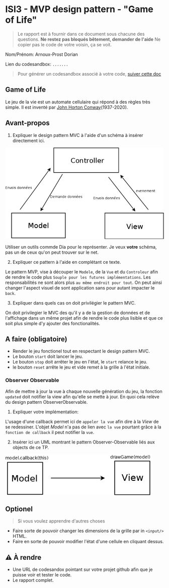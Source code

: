 # ISI3 - MVP design pattern - "Game of Life"

> Le rapport est à fournir dans ce document sous chacune des questions. 
> **Ne restez pas bloqués bêtement, demander de l'aide**
> Ne copier pas le code de votre voisin, ça se voit.

Nom/Prénom: Arnoux-Prost Dorian

Lien du codesandbox: `.......`

> Pour générer un codesandbox associé à votre code, [suiver cette doc](https://codesandbox.io/docs/importing#import-from-github)

## Game of Life

Le jeu de la vie est un automate cellulaire qui répond à des règles très simple.
Il est inventé par [John Horton Conway](https://fr.wikipedia.org/wiki/John_Horton_Conway)(1937-2020).

## Avant-propos

1. Expliquer le design pattern MVC à l'aide d'un schéma à insérer directement ici. 
 
![alt text](https://github.com/PolytechLyon/2020-isi3-mvc-DorianARNOUX-PROST/blob/master/Diagram_MVC.png "Diag MVC")

Utiliser un outils commde Dia pour le représenter. Je veux **votre** schéma, pas un de ceux qu'on peut trouver sur le net.

2. Expliquer ce pattern à l'aide en complétant ce texte.

Le pattern MVP, vise à découper le `Modele`, de la `Vue` et du `Controleur` afin de rendre le code plus `Souple pour les futures implémentations`.
Les responsabilités ne sont alors plus `au même endroit pour tout`.
On peut ainsi changer l'aspect visuel de sont application sans pour autant impacter le `back`.

3. Expliquer dans quels cas on doit privilégier le pattern MVC.

On doit privilegier le MVC des qu'il y a de la gestion de données et de l'affichage dans un même projet afin de rendre le code plus lisible et que ce soit plus simple d'y ajouter des fonctionalités.

## A faire (obligatoire)

- Render le jeu fonctionel tout en respectant le design pattern MVC.
- Le bouton `start` doit lancer le jeu.
- Le bouton `stop` doit arrêter le jeu en l'état, le `start` relance le jeu.
- le bouton `reset` arrête le jeu et vide remet à la grille à l'état initiale.

### Observer Observable

Afin de mettre à jour la vue à chaque nouvelle génération du jeu, la fonction `updated` doit notifier la view afin qu'elle se mette à jour.
En quoi cela relève du design pattern ObserverObservable.

1. Expliquer votre implémentation:

L'usage d'une callback permet ici de `appeler la vue` afin dire à la _View_ de se redessiner.
L'objet _Model_ n'a pas de lien avec `la vue` pourtant grâce à la `fonction de callback` il peut notifier la `vue`.

2. Insérer ici un UML montrant le pattern Observer-Observable liés aux objects de ce TP.

![alt text](https://github.com/PolytechLyon/2020-isi3-mvc-DorianARNOUX-PROST/blob/master/Diagram_observer.png "Diag Observer")

## Optionel

> Si vous voulez apprendre d'autres choses

- Faire sorte de pouvoir changer les dimensions de la grille par in `<input/>` HTML.
- Faire en sorte de pouvoir modifier l'état d'une cellule en cliquant dessus.

## :warning: À rendre

- Une URL de codesandox pointant sur votre projet github afin que je puisse voir et tester le code.
- Le rapport complet.

